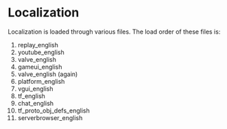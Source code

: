 # Localization

Localization is loaded through various files. The load order of these files is:

1. replay_english
2. youtube_english
3. valve_english
4. gameui_english
5. valve_english (again)
6. platform_english
7. vgui_english
8. tf_english
9. chat_english
10. tf_proto_obj_defs_english
11. serverbrowser_english
